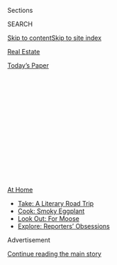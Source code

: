 <div id="app">

<div>

<div>

<div>

<div class="NYTAppHideMasthead css-1q2w90k e1suatyy0">

<div class="section css-ui9rw0 e1suatyy2">

<div class="css-eph4ug er09x8g0">

<div class="css-6n7j50">

</div>

<span class="css-1dv1kvn">Sections</span>

<div class="css-10488qs">

<span class="css-1dv1kvn">SEARCH</span>

</div>

[Skip to content](#site-content)[Skip to site index](#site-index)

</div>

<div id="masthead-section-label" class="css-1wr3we4 eaxe0e00">

[Real
Estate](https://www.nytimes3xbfgragh.onion/section/realestate)

</div>

<div class="css-10698na e1huz5gh0">

</div>

</div>

<div id="masthead-bar-one" class="section hasLinks css-15hmgas e1csuq9d3">

<div class="css-uqyvli e1csuq9d0">

</div>

<div class="css-1uqjmks e1csuq9d1">

</div>

<div class="css-9e9ivx">

[](https://myaccount.nytimes3xbfgragh.onion/auth/login?response_type=cookie&client_id=vi)

</div>

<div class="css-1bvtpon e1csuq9d2">

[Today’s
Paper](https://www.nytimes3xbfgragh.onion/section/todayspaper)

</div>

</div>

</div>

</div>

<div data-aria-hidden="false">

<div id="site-content" data-role="main">

<div>

<div class="css-1aor85t" style="opacity:0.000000001;z-index:-1;visibility:hidden">

<div class="css-1hqnpie">

<div class="css-epjblv">

<span class="css-17xtcya">[Real
Estate](/section/realestate)</span><span class="css-x15j1o">|</span><span class="css-fwqvlz">The
West Village: A Pause, and a Reset, for a Coveted
Area</span>

</div>

<div class="css-k008qs">

<div class="css-1iwv8en">

<span class="css-18z7m18"></span>

<div>

</div>

</div>

<span class="css-1n6z4y">https://nyti.ms/2C6rph0</span>

<div class="css-1705lsu">

<div class="css-4xjgmj">

<div class="css-4skfbu" data-role="toolbar" data-aria-label="Social Media Share buttons, Save button, and Comments Panel with current comment count" data-testid="share-tools">

  - 
  - 
  - 
  - 
    
    <div class="css-6n7j50">
    
    </div>

  - 
  - 

</div>

</div>

</div>

</div>

</div>

</div>

<div id="NYT_TOP_BANNER_REGION" class="css-13pd83m">

<div>

<div id="maps-athome-menu" class="section interactive-content interactive-size-medium css-1edisqu">

<div class="css-17ih8de interactive-body">

<div class="at-home-nav__innerContainer">

<div class="at-home-nav__title">

[At
Home](https://www.nytimes3xbfgragh.onion/spotlight/at-home?action=click&pgtype=Article&state=default&region=TOP_BANNER&context=at_home_menu)

</div>

  - [Take: A Literary Road
    Trip](https://www.nytimes3xbfgragh.onion/2020/07/28/books/time-for-a-literary-road-trip.html?action=click&pgtype=Article&state=default&region=TOP_BANNER&context=at_home_menu)
  - [Cook: Smoky
    Eggplant](https://www.nytimes3xbfgragh.onion/2020/07/29/magazine/bored-with-your-home-cooking-some-smoky-eggplant-will-fix-that.html?action=click&pgtype=Article&state=default&region=TOP_BANNER&context=at_home_menu)
  - [Look Out: For
    Moose](https://www.nytimes3xbfgragh.onion/2020/07/27/travel/moose-michigan-isle-royale.html?action=click&pgtype=Article&state=default&region=TOP_BANNER&context=at_home_menu)
  - [Explore: Reporters’
    Obsessions](https://www.nytimes3xbfgragh.onion/interactive/2020/at-home/even-more-reporters-editors-diaries-lists-recommendations.html?action=click&pgtype=Article&state=default&region=TOP_BANNER&context=at_home_menu)

</div>

</div>

</div>

</div>

</div>

<div id="top-wrapper" class="css-1sy8kpn">

<div id="top-slug" class="css-l9onyx">

Advertisement

</div>

[Continue reading the main
story](#after-top)

<div class="ad top-wrapper" style="text-align:center;height:100%;display:block;min-height:250px">

<div id="top" class="place-ad" data-position="top" data-size-key="top">

</div>

</div>

<div id="after-top">

</div>

</div>

<div>

<div id="sponsor-wrapper" class="css-1hyfx7x">

<div id="sponsor-slug" class="css-19vbshk">

Supported by

</div>

[Continue reading the main
story](#after-sponsor)

<div id="sponsor" class="ad sponsor-wrapper" style="text-align:center;height:100%;display:block">

</div>

<div id="after-sponsor">

</div>

</div>

<div class="css-186x18t">

Living in

</div>

<div class="css-1vkm6nb ehdk2mb0">

# The West Village: A Pause, and a Reset, for a Coveted Area

</div>

The neighborhood’s low-key, small-scale charms are gradually returning
following the lockdown, although residential sales and prices are way
down.

<div class="sizeLarge layoutHorizontal css-134dzg0 ejvbdkh1">

[](https://www.nytimes3xbfgragh.onion/slideshow/2020/07/15/realestate/living-in-the-west-village.html)

<div class="css-5nx6oe">

## Living In ... The West Village

<div class="css-1xhl2m">

17 Photos

View Slide Show
<span class="css-t4350i">›</span>

</div>

</div>

<div class="css-79elbk">

<div class="css-hyytny">

</div>

![](https://static01.graylady3jvrrxbe.onion/images/2020/07/19/realestate/15LIVING-WESTVILLAGE-slide-1WKE/15LIVING-WESTVILLAGE-slide-1WKE-articleLarge.jpg?quality=75&auto=webp&disable=upscale)

</div>

<div class="css-17ai7jg e15qwgfe0">

<span class="css-16f3y1r e13ogyst0">Chang W. Lee/The New York
Times</span>

</div>

</div>

<div class="css-18e8msd">

<div class="css-vp77d3 epjyd6m0">

<div class="css-hus3qt ey68jwv0" data-aria-hidden="true">

[![C. J.
Hughes](https://static01.graylady3jvrrxbe.onion/images/2018/12/05/multimedia/author-c-j-hughes/author-c-j-hughes-thumbLarge.png
"C. J. Hughes")](https://www.nytimes3xbfgragh.onion/by/c-j-hughes)

</div>

<div class="css-1baulvz">

By [<span class="css-1baulvz last-byline" itemprop="name">C. J.
Hughes</span>](https://www.nytimes3xbfgragh.onion/by/c-j-hughes)

</div>

</div>

  - July 15,
    2020

  - 
    
    <div class="css-4xjgmj">
    
    <div class="css-d8bdto" data-role="toolbar" data-aria-label="Social Media Share buttons, Save button, and Comments Panel with current comment count" data-testid="share-tools">
    
      - 
      - 
      - 
      - 
        
        <div class="css-6n7j50">
        
        </div>
    
      - 
      - 
    
    </div>
    
    </div>

</div>

</div>

<div class="section meteredContent css-1r7ky0e" name="articleBody" itemprop="articleBody">

<div class="css-1fanzo5 StoryBodyCompanionColumn">

<div class="css-53u6y8">

Store owners have barricaded their shops. West Fourth Street is missing
its brunch-hour crowds. And shouting about masks occasionally erupts in
packed Hudson River Park.

But despite a war-torn air from guarding against damage during recent
anti-police-brutality protests and from the lingering effects of the
coronavirus, residents of the West Village, one of New York’s oldest and
most-coveted enclaves, say it is too soon to count out their
home.

</div>

</div>

<div id="living-map" class="section interactive-content interactive-size-scoop css-1g95kp1" data-id="100000007238507">

<div class="css-17ih8de interactive-body" data-sourceid="100000007238507">

<div id="g-0719-rea-web-LIVING-West-Village-box" class="ai2html">

<div id="g-0719-rea-web-LIVING-West-Village-335" class="g-artboard" style="max-width: 335px;max-height: 375px" data-aspect-ratio="0.893" data-min-width="0">

<div style="padding: 0 0 111.9403% 0;">

</div>

![](data:image/gif;base64,R0lGODlhCgAKAIAAAB8fHwAAACH5BAEAAAAALAAAAAAKAAoAAAIIhI+py+0PYysAOw==)

<div id="g-ai0-1" class="g-LABELS g-aiAbs g-aiPointText" style="transform: matrix(0.8733,0.4871,-0.4871,0.8733,0,0);transform-origin: 50% 59.7029421518927%;-webkit-transform: matrix(0.8733,0.4871,-0.4871,0.8733,0,0);-webkit-transform-origin: 50% 59.7029421518927%;-ms-transform: matrix(0.8733,0.4871,-0.4871,0.8733,0,0);-ms-transform-origin: 50% 59.7029421518927%;top:5.6408%;margin-top:-5.2px;left:89.0311%;margin-left:-36.5px;width:73px;">

W. 18TH
ST.

</div>

<div id="g-ai0-2" class="g-LABELS g-aiAbs g-aiPointText" style="top:4.4607%;margin-top:-6.7px;left:48.6357%;width:70px;">

High
Line

</div>

<div id="g-ai0-3" class="g-LABELS g-aiAbs g-aiPointText" style="top:8.5877%;margin-top:-7.2px;left:17.0347%;margin-left:-40px;width:80px;">

Hudson
R.

</div>

<div id="g-ai0-4" class="g-LABELS g-aiAbs g-aiPointText" style="top:14.737%;margin-top:-18.3px;left:53.1321%;margin-left:-58.5px;width:117px;">

Meatpacking

District

</div>

<div id="g-ai0-5" class="g-LABELS g-aiAbs g-aiPointText" style="transform: matrix(0.8733,0.4871,-0.4871,0.8733,0,0);transform-origin: 50% 59.7029421518927%;-webkit-transform: matrix(0.8733,0.4871,-0.4871,0.8733,0,0);-webkit-transform-origin: 50% 59.7029421518927%;-ms-transform: matrix(0.8733,0.4871,-0.4871,0.8733,0,0);-ms-transform-origin: 50% 59.7029421518927%;top:21.1075%;margin-top:-5.2px;left:80.1499%;margin-left:-36.5px;width:73px;">

W. 14TH
ST.

</div>

<div id="g-ai0-6" class="g-LABELS g-aiAbs g-aiPointText" style="top:22.4807%;margin-top:-5.3px;left:49.8061%;margin-left:-37.5px;width:75px;">

HORATIO
ST.

</div>

<div id="g-ai0-7" class="g-LABELS g-aiAbs g-aiPointText" style="transform: matrix(0.6328,-0.7743,0.7743,0.6328,0,0);transform-origin: 50% 59.7034018762437%;-webkit-transform: matrix(0.6328,-0.7743,0.7743,0.6328,0,0);-webkit-transform-origin: 50% 59.7034018762437%;-ms-transform: matrix(0.6328,-0.7743,0.7743,0.6328,0,0);-ms-transform-origin: 50% 59.7034018762437%;top:31.7741%;margin-top:-5.2px;left:61.4218%;margin-left:-39px;width:78px;">

EIGHTH
AVE.

</div>

<div id="g-ai0-8" class="g-LABELS g-aiAbs g-aiPointText" style="transform: matrix(0.4161,0.9093,-0.9093,0.4161,0,0);transform-origin: 50% 59.7029421518927%;-webkit-transform: matrix(0.4161,0.9093,-0.9093,0.4161,0,0);-webkit-transform-origin: 50% 59.7029421518927%;-ms-transform: matrix(0.4161,0.9093,-0.9093,0.4161,0,0);-ms-transform-origin: 50% 59.7029421518927%;top:38.4408%;margin-top:-5.2px;left:80.1345%;margin-left:-48px;width:96px;">

GREENWICH
AVE.

</div>

<div id="g-ai0-9" class="g-LABELS g-aiAbs g-aiPointText" style="top:33.7941%;margin-top:-6.7px;left:36.4265%;width:71px;">

Westbeth

</div>

<div id="g-ai0-10" class="g-LABELS g-aiAbs g-aiPointText" style="top:40.8507%;margin-top:-18.2px;right:71.0068%;width:62px;">

Hudson

River

Park

</div>

<div id="g-ai0-11" class="g-LABELS g-aiAbs g-aiPointText" style="transform: matrix(0.2228,0.9749,-0.9749,0.2228,0,0);transform-origin: 50% 59.7029421518927%;-webkit-transform: matrix(0.2228,0.9749,-0.9749,0.2228,0,0);-webkit-transform-origin: 50% 59.7029421518927%;-ms-transform: matrix(0.2228,0.9749,-0.9749,0.2228,0,0);-ms-transform-origin: 50% 59.7029421518927%;top:44.5742%;margin-top:-5.2px;left:73.5621%;margin-left:-39px;width:78px;">

WAVERLY
PL.

</div>

<div id="g-ai0-12" class="g-LABELS g-aiAbs g-aiPointText" style="transform: matrix(0.2199,0.9755,-0.9755,0.2199,0,0);transform-origin: 50% 59.7029421518927%;-webkit-transform: matrix(0.2199,0.9755,-0.9755,0.2199,0,0);-webkit-transform-origin: 50% 59.7029421518927%;-ms-transform: matrix(0.2199,0.9755,-0.9755,0.2199,0,0);-ms-transform-origin: 50% 59.7029421518927%;top:45.6408%;margin-top:-5.2px;left:65.0599%;margin-left:-42.5px;width:85px;">

W. FOURTH
ST.

</div>

<div id="g-ai0-13" class="g-LABELS g-aiAbs g-aiPointText" style="transform: matrix(0.2325,0.9726,-0.9726,0.2325,0,0);transform-origin: 50% 59.7029421518927%;-webkit-transform: matrix(0.2325,0.9726,-0.9726,0.2325,0,0);-webkit-transform-origin: 50% 59.7029421518927%;-ms-transform: matrix(0.2325,0.9726,-0.9726,0.2325,0,0);-ms-transform-origin: 50% 59.7029421518927%;top:47.2408%;margin-top:-5.2px;left:56.8527%;margin-left:-41px;width:82px;">

BLEECKER
ST.

</div>

<div id="g-ai0-14" class="g-LABELS g-aiAbs g-aiPointText" style="transform: matrix(0.9837,-0.1797,0.1797,0.9837,0,0);transform-origin: 50% 59.7034018762437%;-webkit-transform: matrix(0.9837,-0.1797,0.1797,0.9837,0,0);-webkit-transform-origin: 50% 59.7034018762437%;-ms-transform: matrix(0.9837,-0.1797,0.1797,0.9837,0,0);-ms-transform-origin: 50% 59.7034018762437%;top:43.5074%;margin-top:-5.2px;left:41.372%;margin-left:-35px;width:70px;">

W.11TH
ST.

</div>

<div id="g-ai0-15" class="g-LABELS g-aiAbs g-aiPointText" style="top:52.6038%;margin-top:-9.3px;left:38.105%;margin-left:-56.5px;width:113px;">

West
Village

</div>

<div id="g-ai0-16" class="g-LABELS g-aiAbs g-aiPointText" style="transform: matrix(0.9783,-0.2073,0.2073,0.9783,0,0);transform-origin: 50% 59.7034018762437%;-webkit-transform: matrix(0.9783,-0.2073,0.2073,0.9783,0,0);-webkit-transform-origin: 50% 59.7034018762437%;-ms-transform: matrix(0.9783,-0.2073,0.2073,0.9783,0,0);-ms-transform-origin: 50% 59.7034018762437%;top:59.2408%;margin-top:-5.2px;left:48.6306%;margin-left:-49px;width:98px;">

CHRISTOPHER
ST.

</div>

<div id="g-ai0-17" class="g-LABELS g-aiAbs g-aiPointText" style="top:64.0768%;margin-top:-18.3px;left:85.0692%;margin-left:-51.5px;width:103px;">

Greenwich

Village 

</div>

<div id="g-ai0-18" class="g-LABELS g-aiAbs g-aiPointText" style="transform: matrix(0.4084,-0.9128,0.9128,0.4084,0,0);transform-origin: 50% 59.7034018762437%;-webkit-transform: matrix(0.4084,-0.9128,0.9128,0.4084,0,0);-webkit-transform-origin: 50% 59.7034018762437%;-ms-transform: matrix(0.4084,-0.9128,0.9128,0.4084,0,0);-ms-transform-origin: 50% 59.7034018762437%;top:69.3741%;margin-top:-5.2px;left:65.4047%;margin-left:-47.5px;width:95px;">

SEVENTH AVE.
S.

</div>

<div id="g-ai0-19" class="g-LABELS g-aiAbs g-aiPointText" style="top:65.6607%;margin-top:-13.2px;left:49.5942%;width:73px;">

St.
Luke’s

Church

</div>

<div id="g-ai0-20" class="g-LABELS g-aiAbs g-aiPointText" style="transform: matrix(0.1501,-0.9887,0.9887,0.1501,0,0);transform-origin: 50% 59.702482471101%;-webkit-transform: matrix(0.1501,-0.9887,0.9887,0.1501,0,0);-webkit-transform-origin: 50% 59.702482471101%;-ms-transform: matrix(0.1501,-0.9887,0.9887,0.1501,0,0);-ms-transform-origin: 50% 59.702482471101%;top:74.4409%;margin-top:-5.2px;left:34.7162%;margin-left:-47.5px;width:95px;">

WASHINGTON
ST.

</div>

<div id="g-ai0-21" class="g-LABELS g-aiAbs g-aiPointText" style="transform: matrix(0.1958,-0.9806,0.9806,0.1958,0,0);transform-origin: 50% 59.702482471101%;-webkit-transform: matrix(0.1958,-0.9806,0.9806,0.1958,0,0);-webkit-transform-origin: 50% 59.702482471101%;-ms-transform: matrix(0.1958,-0.9806,0.9806,0.1958,0,0);-ms-transform-origin: 50% 59.702482471101%;top:75.5076%;margin-top:-5.2px;left:43.1197%;margin-left:-45px;width:90px;">

GREENWICH
ST.

</div>

<div id="g-ai0-22" class="g-LABELS g-aiAbs g-aiPointText" style="transform: matrix(0.109,-0.994,0.994,0.109,0,0);transform-origin: 50% 59.7034018762437%;-webkit-transform: matrix(0.109,-0.994,0.994,0.109,0,0);-webkit-transform-origin: 50% 59.7034018762437%;-ms-transform: matrix(0.109,-0.994,0.994,0.109,0,0);-ms-transform-origin: 50% 59.7034018762437%;top:78.7074%;margin-top:-5.2px;left:49.5177%;margin-left:-37px;width:74px;">

HUDSON
ST.

</div>

<div id="g-ai0-23" class="g-LABELS g-aiAbs g-aiPointText" style="top:82.5861%;margin-top:-6.7px;left:87.6065%;margin-left:-43.5px;width:87px;">

West
Village

</div>

<div id="g-ai0-24" class="g-LABELS g-aiAbs g-aiPointText" style="transform: matrix(0.9932,0.1162,-0.1162,0.9932,0,0);transform-origin: 50% 59.7029421518927%;-webkit-transform: matrix(0.9932,0.1162,-0.1162,0.9932,0,0);-webkit-transform-origin: 50% 59.7029421518927%;-ms-transform: matrix(0.9932,0.1162,-0.1162,0.9932,0,0);-ms-transform-origin: 50% 59.7029421518927%;top:88.0408%;margin-top:-5.2px;left:40.6311%;margin-left:-46px;width:92px;">

W. HOUSTON
ST.

</div>

<div id="g-ai0-25" class="g-LABELS g-aiAbs g-aiPointText" style="top:94.3483%;margin-top:-10.8px;left:43.3716%;margin-left:-70.5px;width:141px;">

Manhattan

</div>

</div>

</div>

</div>

By The New York Times

</div>

<div class="css-1fanzo5 StoryBodyCompanionColumn">

<div class="css-53u6y8">

“I have hope,” said Mary Phillips, whose rent-stabilized one-bedroom
rental is her fourth address since she moved to the neighborhood with
her then-husband, [Al
Goldstein](https://www.nytimes3xbfgragh.onion/2013/12/20/nyregion/al-goldstein-pioneering-pornographer-dies-at-77.html),
the porn-magazine publisher, in 1969. “There’s still no other place that
has the same sense of community.”

</div>

</div>

<div class="css-1fanzo5 StoryBodyCompanionColumn">

<div class="css-53u6y8">

Of course, since those days, the neighborhood — a quieter and quainter
version of next-door Greenwich Village — has become less bohemian and
much more expensive: The 12 market-rate units in Ms. Phillips’s 15-unit
walk-up can each rent for over $4,000 a month.

There have been small silver linings among the upheaval of the past few
months, said Ms. Phillips, 75, a retired criminology researcher — less
horn-honking, neighbors introducing themselves, and a seeming resetting
of nature. As Ms. Phillips spoke, a mourning dove alighted on her fire
escape, continuing an uptick in bird visits. If the Covid-19 era
presents opportunities for improvement, some hope for a revived retail
scene along streets like Bleecker, which was hammered by closures even
before the coronavirus hit.

“You feel a little sorry for the stores that have been kicked out
because of ridiculously high rents,” said Stefano Bonini, 48, an
associate professor of finance at the Stevens Institute of Technology
and a neighborhood resident.

Mr. Bonini lives in a three-bedroom duplex with his wife, Daniela, 45, a
marketing executive for an eyeglasses company, and their three children,
ages 10, 7 and 3. The apartment, which cost $1.68 million in 2019, is
his fourth home in the neighborhood in 12 years.

</div>

</div>

<div class="css-79elbk" data-testid="photoviewer-wrapper">

<div class="css-z3e15g" data-testid="photoviewer-wrapper-hidden">

</div>

<div class="css-1a48zt4 ehw59r15" data-testid="photoviewer-children">

![<span class="css-16f3y1r e13ogyst0" data-aria-hidden="true">Most of
the West Village is protected by historic landmark districts, although
occasionally new construction pops up, like this trio of glassy condos
along West Street. In the foreground is Christopher Street’s refurbished
pier.</span><span class="css-cnj6d5 e1z0qqy90" itemprop="copyrightHolder"><span class="css-1ly73wi e1tej78p0">Credit...</span><span>Chang
W. Lee/The New York
Times</span></span>](https://static01.graylady3jvrrxbe.onion/images/2020/07/15/realestate/15LIVING-WESTVILLAGE-slide-IYYZ/15LIVING-WESTVILLAGE-slide-IYYZ-articleLarge.jpg?quality=75&auto=webp&disable=upscale)

</div>

</div>

<div class="css-1fanzo5 StoryBodyCompanionColumn">

<div class="css-53u6y8">

“The vibe here is so completely different,” he said, fondly recalling a
male neighbor he once had who would occasionally dress up as a female
nurse and hit the town. “There are just a lot of genuine people.”

</div>

</div>

<div class="css-1fanzo5 StoryBodyCompanionColumn">

<div class="css-53u6y8">

Enjoying their company has been easier since outdoor dining resumed in
late June. Mr. Bonini, who had been baking bread at home, decided to let
somebody else handle the cooking by eating dinner at Fiaschetteria
Pistoia, a cozy spot on Christopher Street that in many ways distills
the West Village’s low-key, small-scale charms. “When you go out, you
feel like you are with friends all the time,” he said.

Skinny tree-lined sidewalks are often thick with tourists, who can be
observed snapping pictures of blooming pear trees on West 11th Street
and a Perry Street townhouse that stood in as the home of Carrie
Bradshaw on the “Sex and the City.” (On Google Earth, its facade is
blurred, an apparent bid by the building’s owners for privacy.)

Walking in a straight line has been easier since the mid-March lockdown,
although some blocks have seemed “quite eerie,” said Resa Tylim, a
retired rehab counselor who owns a three-bedroom, two-bath co-op in a
former pharmaceutical supplies building.

When Ms. Tylim bought the apartment in 1988, for $420,000, she was drawn
to the area’s low density. With a limited number of high-rises, light
and air can seem more abundant. Those qualities could be a saving grace
once the coronavirus crisis ends.

“I think people will realize they shouldn’t be living in such close
quarters,” she said. “Our new reality will be
different.”

</div>

</div>

<div class="css-79elbk" data-testid="photoviewer-wrapper">

<div class="css-z3e15g" data-testid="photoviewer-wrapper-hidden">

</div>

<div class="css-1a48zt4 ehw59r15" data-testid="photoviewer-children">

<div class="css-1xdhyk6 erfvjey0">

<span class="css-1ly73wi e1tej78p0">Image</span>

<div class="css-zjzyr8">

<div data-testid="lazyimage-container" style="height:257.77777777777777px">

</div>

</div>

</div>

<span class="css-16f3y1r e13ogyst0" data-aria-hidden="true">150 CHARLES
STREET, No. 3DN | A three-bedroom, three-and-a-half-bathroom condo with
2,607 square feet, an open kitchen, casement windows and two exposures,
listed for $8.92 million.
212-352-5217</span><span class="css-cnj6d5 e1z0qqy90" itemprop="copyrightHolder"><span class="css-1ly73wi e1tej78p0">Credit...</span><span>Chang
W. Lee/The New York Times</span></span>

</div>

</div>

<div class="css-1fanzo5 StoryBodyCompanionColumn">

<div class="css-53u6y8">

## What You’ll Find

“The quality of its architecture, the nature of the artistic life within
its boundaries and the feeling of history that permeates its streets”
give the West Village an unequaled distinction, according to the city’s
Landmarks Preservation Commission, which fought to preserve the
trapped-in-time look.

Indeed, it took four years, from 1965 to 1969, to formalize the area’s
landmark status, in part because property owners were opposed to limits
on exterior renovation. Other districts followed, and today almost all
of the West Village is a landmark.

“Prewar” could easily mean pre-Civil War. The oldest house, a red-brick
gem at 77 Bedford Street, was built in 1801. With a waterfront that
hummed with shipping and other industrial activities, the West Village
was once considered gritty. Now conversions have made homes of
warehouses, factories and stables, as well as the 19th-century
Renaissance Revival police station at 133 Charles Street, now Le
Gendarme Apartments. Westbeth, the artists’ complex at West and Bethune
Streets, was once Bell Telephone Labs.

Buildings hug streets that boomerang, dogleg and terminate, adding
quirkiness. Six- and even seven-story walk-ups are not uncommon.

Townhouses built for a single family and subdivided years later as
rooming houses have gradually come back to their original function, and
then some. In recent years, moguls have assembled mega-mansions of
side-by-side
properties.

</div>

</div>

<div class="css-79elbk" data-testid="photoviewer-wrapper">

<div class="css-z3e15g" data-testid="photoviewer-wrapper-hidden">

</div>

<div class="css-1a48zt4 ehw59r15" data-testid="photoviewer-children">

<div class="css-1xdhyk6 erfvjey0">

<span class="css-1ly73wi e1tej78p0">Image</span>

<div class="css-zjzyr8">

<div data-testid="lazyimage-container" style="height:456.2666666666667px">

</div>

</div>

</div>

<span class="css-16f3y1r e13ogyst0" data-aria-hidden="true">ONE MORTON
SQUARE, No. 2CW | A two-bedroom, two-and-a-half-bathroom condo with
1,536 square feet and Hudson River views, listed for $2.995 million.
212-606-7660</span><span class="css-cnj6d5 e1z0qqy90" itemprop="copyrightHolder"><span class="css-1ly73wi e1tej78p0">Credit...</span><span>Chang
W. Lee/The New York Times</span></span>

</div>

</div>

<div class="css-1fanzo5 StoryBodyCompanionColumn">

<div class="css-53u6y8">

## What You’ll Pay

In early July, there were 133 co-ops and condos for sale at an average
price of $3.8 million, according to StreetEasy. The least expensive was
a studio co-op with a nonworking fireplace, listed for $449,000; the
priciest was a six-bedroom triplex at shimmering 165 Charles Street, a
rare new addition, for $53 million.

</div>

</div>

<div class="css-1fanzo5 StoryBodyCompanionColumn">

<div class="css-53u6y8">

In addition, 18 townhouses were for sale for an average of $15.1
million, including a brick-and-brownstone former firehouse with a
four-car garage.

New condos are few and far between, and small. Examples are 111 Leroy
Street, a 13-unit complex with five five-story townhouses, and 90 Morton
Street, a converted printing plant with 35 two- to five-bedrooms.

Pre-pandemic, the market was soft. There were 255 sales of co-ops and
condos in 2019, for an average of $2.43 million, versus 333 in 2018, at
$2.88 million, according to StreetEasy. But the bottom seemed to
collapse this spring, when in-person showings were banned. In the second
quarter (based on preliminary data, as not all June closings were yet
recorded), there were 43 sales at an average of $2.75 million — a 22
percent plunge in prices from the same period in 2019, when 75 units
sold at an average of $3.54
million.

</div>

</div>

<div class="css-79elbk" data-testid="photoviewer-wrapper">

<div class="css-z3e15g" data-testid="photoviewer-wrapper-hidden">

</div>

<div class="css-1a48zt4 ehw59r15" data-testid="photoviewer-children">

<div class="css-1xdhyk6 erfvjey0">

<span class="css-1ly73wi e1tej78p0">Image</span>

<div class="css-zjzyr8">

<div data-testid="lazyimage-container" style="height:360.24444444444447px">

</div>

</div>

</div>

<span class="css-16f3y1r e13ogyst0" data-aria-hidden="true">100 BANK
STREET, No. 4G | A studio co-op with a renovated kitchen, two exposures
and three closets in a non-doorman elevator building, listed for
$625,000.
646-725-7889</span><span class="css-cnj6d5 e1z0qqy90" itemprop="copyrightHolder"><span class="css-1ly73wi e1tej78p0">Credit...</span><span>Chang
W. Lee/The New York Times</span></span>

</div>

</div>

<div class="css-1fanzo5 StoryBodyCompanionColumn">

<div class="css-53u6y8">

## The Vibe

Less commercial than Greenwich Village, the West Village still offers a
lively mix of dive bars and upscale restaurants, including along Hudson
Street, home to the 31-year-old Cowgirl restaurant, whose sidewalk
tables have been a hit this summer. In all, there are 237 restaurants in
the neighborhood with outdoor dining, 209 of which serve alcohol,
according to a recent snapshot of the 10014 ZIP code using [city
data](https://experience.arcgis.com/experience/ba953db7d541423a8e67ae1cf52bc698).

Hudson River Park, with its shaded lawns, refurbished piers and busy
bike path, is popular at all hours of the day. For a mellower escape,
duck into the lush gardens next to the Church of Saint Luke in the
Fields.

</div>

</div>

<div class="css-79elbk" data-testid="photoviewer-wrapper">

<div class="css-z3e15g" data-testid="photoviewer-wrapper-hidden">

</div>

<div class="css-1a48zt4 ehw59r15" data-testid="photoviewer-children">

<div class="css-1xdhyk6 erfvjey0">

<span class="css-1ly73wi e1tej78p0">Image</span>

<div class="css-zjzyr8">

<div data-testid="lazyimage-container" style="height:257.77777777777777px">

</div>

</div>

</div>

<span class="css-16f3y1r e13ogyst0" data-aria-hidden="true">Charles
Street, between Washington and Greenwich Streets. The area was once
industrial, but now most factories and stables have been converted into
homes.</span><span class="css-cnj6d5 e1z0qqy90" itemprop="copyrightHolder"><span class="css-1ly73wi e1tej78p0">Credit...</span><span>Chang
W. Lee/The New York Times</span></span>

</div>

</div>

<div class="css-1fanzo5 StoryBodyCompanionColumn">

<div class="css-53u6y8">

## The Schools

Zoned public school options include the top-notch P.S. 41, Greenwich
Village School, which offers prekindergarten to fifth grade for 640
students. On state exams in the 2018-19 school year, 75 percent met
standards in English, versus 45 percent statewide; on the math exam, 88
percent met standards, versus 47 percent statewide.

Also highly ranked is P.S. 3, the Charrette School, with 680 students.
On last year’s state exams, 75 met standards in English and 79 percent
did in math.

For sixth to eighth grade, there is M.S. 297, a three-year-old school
where 66 percent of students met standards in English last year and 61
percent did in math.

Students are not constrained by neighborhoods for high school, but a
nearby possibility is the Clinton School on East 15th Street, which
awards International Baccalaureate
diplomas.

</div>

</div>

<div class="css-79elbk" data-testid="photoviewer-wrapper">

<div class="css-z3e15g" data-testid="photoviewer-wrapper-hidden">

</div>

<div class="css-1a48zt4 ehw59r15" data-testid="photoviewer-children">

<div class="css-1xdhyk6 erfvjey0">

<span class="css-1ly73wi e1tej78p0">Image</span>

<div class="css-zjzyr8">

<div data-testid="lazyimage-container" style="height:257.77777777777777px">

</div>

</div>

</div>

<span class="css-16f3y1r e13ogyst0" data-aria-hidden="true">While
quieter than it was before the pandemic, Hudson Street has creaked back
to life courtesy of outdoor
dining.</span><span class="css-cnj6d5 e1z0qqy90" itemprop="copyrightHolder"><span class="css-1ly73wi e1tej78p0">Credit...</span><span>Chang
W. Lee/The New York Times</span></span>

</div>

</div>

<div class="css-1fanzo5 StoryBodyCompanionColumn">

<div class="css-53u6y8">

## The Commute

Public transportation is abundant. The 1, 2 and 3 subway lines run along
Seventh Avenue South, and all stop at West 14th Street, while the 1
train serves Christopher and West Houston Streets. The A, C and E trains
stop at West 14th Street, at Eighth Avenue, as does the L.

## The History

The High Line, the train-line-turned-park in the next-door meatpacking
district, once continued along Washington Street [to St. John’s Park
Freight
Terminal](https://www.nytimes3xbfgragh.onion/1991/01/15/nyregion/elevated-freight-line-being-razed-amid-protests.html?searchResultPosition=3)
at West Houston, where the tech giant Google is now at work on a new
headquarters. Much of that track was razed in the 1960s; more came down
in the early 1990s to allow apartment buildings. A train-size open area
on Westbeth’s third floor is a vestige.

For weekly email updates on residential real estate news, [sign up
here](http://www.nytimes3xbfgragh.onion/newsletters/realestate/). Follow
us on Twitter: [@nytrealestate](https://twitter.com/nytrealestate).

</div>

</div>

</div>

<div>

</div>

<div>

</div>

<div>

</div>

<div>

<div id="bottom-wrapper" class="css-1ede5it">

<div id="bottom-slug" class="css-l9onyx">

Advertisement

</div>

[Continue reading the main
story](#after-bottom)

<div id="bottom" class="ad bottom-wrapper" style="text-align:center;height:100%;display:block;min-height:90px">

</div>

<div id="after-bottom">

</div>

</div>

</div>

</div>

</div>

## Site Index

<div>

</div>

## Site Information Navigation

  - [© <span>2020</span> <span>The New York Times
    Company</span>](https://help.nytimes3xbfgragh.onion/hc/en-us/articles/115014792127-Copyright-notice)

<!-- end list -->

  - [NYTCo](https://www.nytco.com/)
  - [Contact
    Us](https://help.nytimes3xbfgragh.onion/hc/en-us/articles/115015385887-Contact-Us)
  - [Work with us](https://www.nytco.com/careers/)
  - [Advertise](https://nytmediakit.com/)
  - [T Brand Studio](http://www.tbrandstudio.com/)
  - [Your Ad
    Choices](https://www.nytimes3xbfgragh.onion/privacy/cookie-policy#how-do-i-manage-trackers)
  - [Privacy](https://www.nytimes3xbfgragh.onion/privacy)
  - [Terms of
    Service](https://help.nytimes3xbfgragh.onion/hc/en-us/articles/115014893428-Terms-of-service)
  - [Terms of
    Sale](https://help.nytimes3xbfgragh.onion/hc/en-us/articles/115014893968-Terms-of-sale)
  - [Site
    Map](https://spiderbites.nytimes3xbfgragh.onion)
  - [Help](https://help.nytimes3xbfgragh.onion/hc/en-us)
  - [Subscriptions](https://www.nytimes3xbfgragh.onion/subscription?campaignId=37WXW)

</div>

</div>

</div>

</div>
